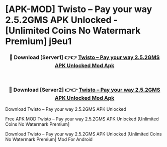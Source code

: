 # [APK-MOD] Twisto – Pay your way 2.5.2GMS APK Unlocked - [Unlimited Coins No Watermark Premium] j9eu1



<div align="center">
<h3>🔴 Download [Server1] 👉👉 <a href="https://momento.my/?title=Twisto_–_Pay_your_way_2.5.2GMS_APK_Unlocked">Twisto – Pay your way 2.5.2GMS APK Unlocked Mod Apk</a></h3><br>

<h3>🔴 Download [Server2] 👉👉 <a href="https://momento.my/?title=Twisto_–_Pay_your_way_2.5.2GMS_APK_Unlocked">Twisto – Pay your way 2.5.2GMS APK Unlocked Mod Apk</a></h3>
</div>



Download Twisto – Pay your way 2.5.2GMS APK Unlocked 

Free APK MOD Twisto – Pay your way 2.5.2GMS APK Unlocked [Unlimited Coins No Watermark Premium]

Download Twisto – Pay your way 2.5.2GMS APK Unlocked [Unlimited Coins No Watermark Premium] Mod For Android

